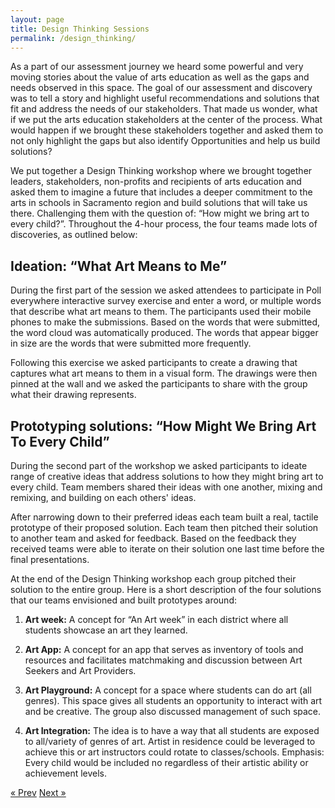 ```yaml
---
layout: page
title: Design Thinking Sessions
permalink: /design_thinking/
---
```


As a part of our assessment journey we heard some powerful and very moving stories about the
value of arts education as well as the gaps and needs observed in this space. The goal of our
assessment and discovery was to tell a story and highlight useful recommendations and solutions
that fit and address the needs of our stakeholders. That made us wonder, what if we put the arts
education stakeholders at the center of the process. What would happen if we brought these
stakeholders together and asked them to not only highlight the gaps but also identify
Opportunities and help us build solutions?

We put together a Design Thinking workshop where we brought together leaders, stakeholders,
non-profits and recipients of arts education and asked them to imagine a future that includes a
deeper commitment to the arts in schools in Sacramento region and build solutions that will take
us there. Challenging them with the question of: “How might we bring art to every child?”.
Throughout the 4-hour process, the four teams made lots of discoveries, as outlined below: 

## Ideation: “What Art Means to Me”
During the first part of the session we asked attendees to participate in Poll everywhere
interactive survey exercise and enter a word, or multiple words that describe what art means to
them. The participants used their mobile phones to make the submissions. Based on the words
that were submitted, the word cloud was automatically produced. The words that appear bigger
in size are the words that were submitted more frequently. 

Following this exercise we asked participants to create a drawing that captures what art means to
them in a visual form. The drawings were then pinned at the wall and we asked the participants
to share with the group what their drawing represents.

## Prototyping solutions: “How Might We Bring Art To Every Child”
During the second part of the workshop we asked participants to ideate range of creative ideas
that address solutions to how they might bring art to every child. Team members shared their
ideas with one another, mixing and remixing, and building on each others' ideas.

After narrowing down to their preferred ideas each team built a real, tactile prototype of their
proposed solution. Each team then pitched their solution to another team and asked for feedback.
Based on the feedback they received teams were able to iterate on their solution one last time
before the final presentations. 

At the end of the Design Thinking workshop each group pitched their solution to the entire
group. Here is a short description of the four solutions that our teams envisioned and built
prototypes around:

1. **Art week:** A concept for “An Art week” in each district where all students showcase an art
they learned.

2. **Art App:** A concept for an app that serves as inventory of tools and resources and facilitates
matchmaking and discussion between Art Seekers and Art Providers.

3. **Art Playground:** A concept for a space where students can do art (all genres). This space
gives all students an opportunity to interact with art and be creative. The group also discussed
management of such space.

4. **Art Integration:** The idea is to have a way that all students are exposed to all/variety of
genres of art. Artist in residence could be leveraged to achieve this or art instructors could rotate
to classes/schools. Emphasis: Every child would be included no regardless of their artistic ability
or achievement levels.



<!-- Pagination -->
<div class="pagination">
  <a class="pagination-item older" href="{{ site.baseurl }}/share">&laquo; Prev</a>
  <a class="pagination-item newer" href="{{ site.baseurl }}/resource_library">Next &raquo;</a>
</div>
